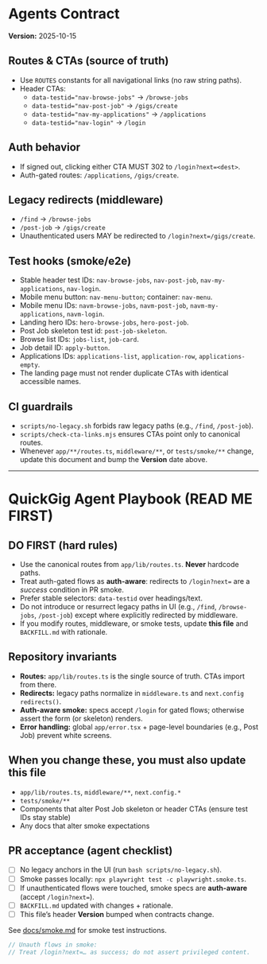 # Agents Contract
**Version:** 2025-10-15

## Routes & CTAs (source of truth)
- Use `ROUTES` constants for all navigational links (no raw string paths).
- Header CTAs:
  - `data-testid="nav-browse-jobs"` → `/browse-jobs`
  - `data-testid="nav-post-job"` → `/gigs/create`
  - `data-testid="nav-my-applications"` → `/applications`
  - `data-testid="nav-login"` → `/login`

## Auth behavior
- If signed out, clicking either CTA MUST 302 to `/login?next=<dest>`.
- Auth-gated routes: `/applications`, `/gigs/create`.

## Legacy redirects (middleware)
- `/find`      → `/browse-jobs`
- `/post-job`  → `/gigs/create`
- Unauthenticated users MAY be redirected to `/login?next=/gigs/create`.

## Test hooks (smoke/e2e)
- Stable header test IDs: `nav-browse-jobs`, `nav-post-job`, `nav-my-applications`, `nav-login`.
- Mobile menu button: `nav-menu-button`; container: `nav-menu`.
- Mobile menu IDs: `navm-browse-jobs`, `navm-post-job`, `navm-my-applications`, `navm-login`.
- Landing hero IDs: `hero-browse-jobs`, `hero-post-job`.
- Post Job skeleton test id: `post-job-skeleton`.
- Browse list IDs: `jobs-list`, `job-card`.
- Job detail ID: `apply-button`.
- Applications IDs: `applications-list`, `application-row`, `applications-empty`.
- The landing page must not render duplicate CTAs with identical accessible names.

## CI guardrails
- `scripts/no-legacy.sh` forbids raw legacy paths (e.g., `/find`, `/post-job`).
- `scripts/check-cta-links.mjs` ensures CTAs point only to canonical routes.
- Whenever `app/**/routes.ts`, `middleware/**`, or `tests/smoke/**` change, update this document and bump the **Version** date above.

<!-- AGENT CONTRACT v2025-09-09 -->

---

# QuickGig Agent Playbook (READ ME FIRST)

## DO FIRST (hard rules)
- Use the canonical routes from `app/lib/routes.ts`. **Never** hardcode paths.
- Treat auth-gated flows as **auth-aware**: redirects to `/login?next=` are a *success* condition in PR smoke.
- Prefer stable selectors: `data-testid` over headings/text.
- Do not introduce or resurrect legacy paths in UI (e.g., `/find`, `/browse-jobs`, `/post-job`) except where explicitly redirected by middleware.
- If you modify routes, middleware, or smoke tests, update **this file** and `BACKFILL.md` with rationale.

## Repository invariants
- **Routes:** `app/lib/routes.ts` is the single source of truth. CTAs import from there.
- **Redirects:** legacy paths normalize in `middleware.ts` and `next.config` `redirects()`.
- **Auth-aware smoke:** specs accept `/login` for gated flows; otherwise assert the form (or skeleton) renders.
- **Error handling:** global `app/error.tsx` + page-level boundaries (e.g., Post Job) prevent white screens.

## When you change these, you must also update this file
- `app/lib/routes.ts`, `middleware/**`, `next.config.*`
- `tests/smoke/**`
- Components that alter Post Job skeleton or header CTAs (ensure test IDs stay stable)
- Any docs that alter smoke expectations

## PR acceptance (agent checklist)
- [ ] No legacy anchors in the UI (run `bash scripts/no-legacy.sh`).
- [ ] Smoke passes locally: `npx playwright test -c playwright.smoke.ts`.
- [ ] If unauthenticated flows were touched, smoke specs are **auth-aware** (accept `/login?next=`).
- [ ] `BACKFILL.md` updated with changes + rationale.
- [ ] This file’s header **Version** bumped when contracts change.

See [docs/smoke.md](docs/smoke.md) for smoke test instructions.

```ts
// Unauth flows in smoke:
// Treat /login?next=… as success; do not assert privileged content.
```
